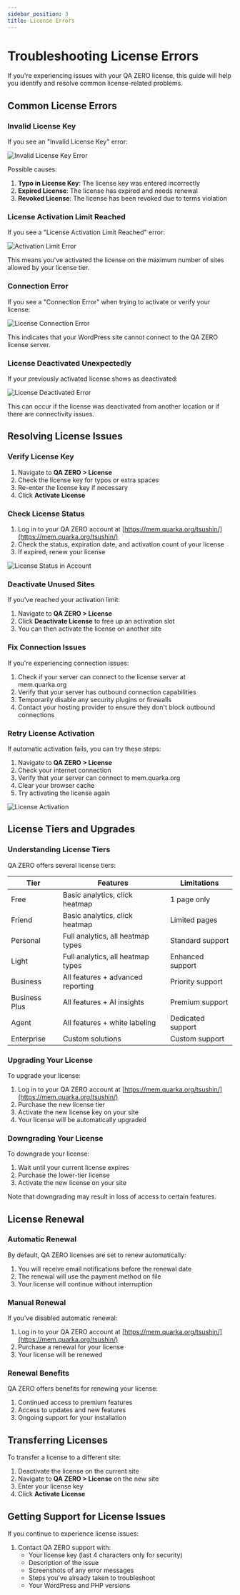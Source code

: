 ```yaml
---
sidebar_position: 3
title: License Errors
---
```


# Troubleshooting License Errors

If you're experiencing issues with your QA ZERO license, this guide will help you identify and resolve common license-related problems.

## Common License Errors

### Invalid License Key

If you see an "Invalid License Key" error:

![Invalid License Key Error](/img/placeholder-image.png)

Possible causes:

1. **Typo in License Key**: The license key was entered incorrectly
2. **Expired License**: The license has expired and needs renewal
3. **Revoked License**: The license has been revoked due to terms violation

### License Activation Limit Reached

If you see a "License Activation Limit Reached" error:

![Activation Limit Error](/img/placeholder-image.png)

This means you've activated the license on the maximum number of sites allowed by your license tier.

### Connection Error

If you see a "Connection Error" when trying to activate or verify your license:

![License Connection Error](/img/placeholder-image.png)

This indicates that your WordPress site cannot connect to the QA ZERO license server.

### License Deactivated Unexpectedly

If your previously activated license shows as deactivated:

![License Deactivated Error](/img/placeholder-image.png)

This can occur if the license was deactivated from another location or if there are connectivity issues.

## Resolving License Issues

### Verify License Key

1. Navigate to **QA ZERO > License**
2. Check the license key for typos or extra spaces
3. Re-enter the license key if necessary
4. Click **Activate License**

### Check License Status

1. Log in to your QA ZERO account at [https://mem.quarka.org/tsushin/](https://mem.quarka.org/tsushin/)
2. Check the status, expiration date, and activation count of your license
3. If expired, renew your license

![License Status in Account](/img/placeholder-image.png)

### Deactivate Unused Sites

If you've reached your activation limit:

1. Navigate to **QA ZERO > License**
2. Click **Deactivate License** to free up an activation slot
3. You can then activate the license on another site

### Fix Connection Issues

If you're experiencing connection issues:

1. Check if your server can connect to the license server at mem.quarka.org
2. Verify that your server has outbound connection capabilities
3. Temporarily disable any security plugins or firewalls
4. Contact your hosting provider to ensure they don't block outbound connections

### Retry License Activation

If automatic activation fails, you can try these steps:

1. Navigate to **QA ZERO > License**
2. Check your internet connection
3. Verify that your server can connect to mem.quarka.org
4. Clear your browser cache
5. Try activating the license again

![License Activation](/img/placeholder-image.png)

## License Tiers and Upgrades

### Understanding License Tiers

QA ZERO offers several license tiers:

| Tier | Features | Limitations |
|------|----------|-------------|
| Free | Basic analytics, click heatmap | 1 page only |
| Friend | Basic analytics, click heatmap | Limited pages |
| Personal | Full analytics, all heatmap types | Standard support |
| Light | Full analytics, all heatmap types | Enhanced support |
| Business | All features + advanced reporting | Priority support |
| Business Plus | All features + AI insights | Premium support |
| Agent | All features + white labeling | Dedicated support |
| Enterprise | Custom solutions | Custom support |

### Upgrading Your License

To upgrade your license:

1. Log in to your QA ZERO account at [https://mem.quarka.org/tsushin/](https://mem.quarka.org/tsushin/)
2. Purchase the new license tier
3. Activate the new license key on your site
4. Your license will be automatically upgraded

### Downgrading Your License

To downgrade your license:

1. Wait until your current license expires
2. Purchase the lower-tier license
3. Activate the new license on your site

Note that downgrading may result in loss of access to certain features.

## License Renewal

### Automatic Renewal

By default, QA ZERO licenses are set to renew automatically:

1. You will receive email notifications before the renewal date
2. The renewal will use the payment method on file
3. Your license will continue without interruption

### Manual Renewal

If you've disabled automatic renewal:

1. Log in to your QA ZERO account at [https://mem.quarka.org/tsushin/](https://mem.quarka.org/tsushin/)
2. Purchase a renewal for your license
3. Your license will be renewed

### Renewal Benefits

QA ZERO offers benefits for renewing your license:

1. Continued access to premium features
2. Access to updates and new features
3. Ongoing support for your installation

## Transferring Licenses

To transfer a license to a different site:

1. Deactivate the license on the current site
2. Navigate to **QA ZERO > License** on the new site
3. Enter your license key
4. Click **Activate License**

## Getting Support for License Issues

If you continue to experience license issues:

1. Contact QA ZERO support with:
   - Your license key (last 4 characters only for security)
   - Description of the issue
   - Screenshots of any error messages
   - Steps you've already taken to troubleshoot
   - Your WordPress and PHP versions

